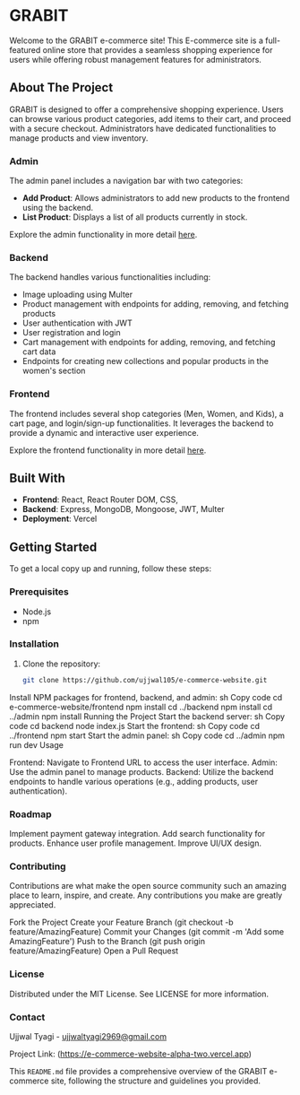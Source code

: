 # GRABIT

Welcome to the GRABIT e-commerce site! This E-commerce site is a full-featured online store that provides a seamless shopping experience for users while offering robust management features for administrators.

## About The Project

GRABIT is designed to offer a comprehensive shopping experience. Users can browse various product categories, add items to their cart, and proceed with a secure checkout. Administrators have dedicated functionalities to manage products and view inventory.

### Admin

The admin panel includes a navigation bar with two categories:

- **Add Product**: Allows administrators to add new products to the frontend using the backend.
- **List Product**: Displays a list of all products currently in stock.

Explore the admin functionality in more detail [here](https://e-commerce-website-admin-tau.vercel.app).

### Backend

The backend handles various functionalities including:

- Image uploading using Multer
- Product management with endpoints for adding, removing, and fetching products
- User authentication with JWT
- User registration and login
- Cart management with endpoints for adding, removing, and fetching cart data
- Endpoints for creating new collections and popular products in the women's section


### Frontend

The frontend includes several shop categories (Men, Women, and Kids), a cart page, and login/sign-up functionalities. It leverages the backend to provide a dynamic and interactive user experience.

Explore the frontend functionality in more detail [here](https://e-commerce-website-alpha-two.vercel.app).

## Built With

- **Frontend**: React, React Router DOM, CSS, 
- **Backend**: Express, MongoDB, Mongoose, JWT, Multer
- **Deployment**: Vercel

## Getting Started

To get a local copy up and running, follow these steps:

### Prerequisites

- Node.js
- npm

### Installation

1. Clone the repository:
   ```sh
   git clone https://github.com/ujjwal105/e-commerce-website.git
Install NPM packages for frontend, backend, and admin:
sh
Copy code
cd e-commerce-website/frontend
npm install
cd ../backend
npm install
cd ../admin
npm install
Running the Project
Start the backend server:
sh
Copy code
cd backend
node index.js
Start the frontend:
sh
Copy code
cd ../frontend
npm start
Start the admin panel:
sh
Copy code
cd ../admin
npm run dev
Usage

Frontend: Navigate to Frontend URL to access the user interface.
Admin: Use the admin panel to manage products.
Backend: Utilize the backend endpoints to handle various operations (e.g., adding products, user authentication).


### Roadmap

 Implement payment gateway integration.
 Add search functionality for products.
 Enhance user profile management.
 Improve UI/UX design.


### Contributing

Contributions are what make the open source community such an amazing place to learn, inspire, and create. Any contributions you make are greatly appreciated.

Fork the Project
Create your Feature Branch (git checkout -b feature/AmazingFeature)
Commit your Changes (git commit -m 'Add some AmazingFeature')
Push to the Branch (git push origin feature/AmazingFeature)
Open a Pull Request


### License

Distributed under the MIT License. See LICENSE for more information.

### Contact 

Ujjwal Tyagi - ujjwaltyagi2969@gmail.com

Project Link: (https://e-commerce-website-alpha-two.vercel.app)


This `README.md` file provides a comprehensive overview of the GRABIT e-commerce site, following the structure and guidelines you provided.
